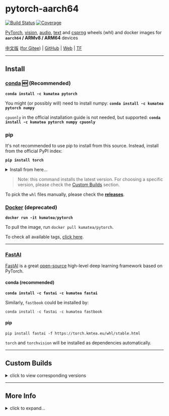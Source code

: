 # pytorch-aarch64

[![Build Status][50]][51] [![Coverage][43]][16]

[PyTorch][20], [vision][21], [audio][22], [text][28] and [csprng][42]
wheels (whl) and docker images
for **`aarch64` / ARMv8 / ARM64** devices

[中文版](README_zh.md) ([for Gitee][31]) | [GitHub][32] | [Web][33] | [TF][55]

---

## Install

### [conda][58] 🆕 (Recommended)

**`conda install -c kumatea pytorch`**

You might (or possibly will) need to install numpy:
**`conda install -c kumatea pytorch numpy`**

`cpuonly` in the official installation guide is not needed, but supported:
**`conda install -c kumatea pytorch numpy cpuonly`**

### pip

It's not recommended to use pip to install from this source.
Instead, install from the official PyPI index:

**`pip install torch`**

<details>
  <summary>Install from here...</summary>

**`pip install torch -f https://torch.kmtea.eu/whl/stable.html`**

Add `torchvision`, `torchaudio`, `torchtext`, `torchcsprng` and other packages if needed.

Consider using [prebuilt wheels][57] to speed up installation:
`pip install torch -f https://torch.kmtea.eu/whl/stable.html -f https://ext.kmtea.eu/whl/stable.html`

(For users in China, please use [the CDN](README_zh.md#安装))

</details>

> Note: this command installs the latest version.
> For choosing a specific version, please check the [Custom Builds](#custom-builds) section.

To pick the `whl` files manually, please check the **[releases][16]**.

### [Docker][34] (deprecated)

**`docker run -it kumatea/pytorch`**

To pull the image, run `docker pull kumatea/pytorch`.

To check all available tags, [click here][34].

---

### [FastAI][27]

[FastAI][27] is a great [open-source][25] high-level deep learning framework based on PyTorch.

#### conda (recommended)

**`conda install -c fastai -c kumatea fastai`**

Similarly, `fastbook` could be installed by:

`conda install -c fastai -c kumatea fastbook`

#### pip

`pip install fastai -f https://torch.kmtea.eu/whl/stable.html`

`torch` and `torchvision` will be installed as dependencies automatically.

---

## Custom Builds

<details>
  <summary>click to view corresponding versions</summary>

| `torch` | `torchvision` | `torchaudio` | `torchtext` | `torchcsprng` | Status | `python` |
| :---: | :---: | :---: | :---: | :---: | :---: | :---: |
| `master` <br> `nightly` | `master` <br> `nightly` | `master` <br> `nightly` | `master` <br> `nightly` | `master` <br> `nightly` | | `>=3.6` |
| `1.10.0` | `0.11.1` <br> `0.11.0` | `0.10.0` | `0.11.0` | | [![passing][2]][56] | `>=3.6` |
| `1.9.1` | `0.10.1` | `0.9.1` | `0.10.1` | | | `>=3.6` |
| `1.9.0`<a href="#difference-from-the-official-wheels"><sup>[i]</sup></a> | `0.10.0` | `0.9.0` | `0.10.0` | | [![passing][2]][52] | `>=3.6` <a href="#about-python-310"><sup>[i]</sup></a> |
| `1.8.1` | `0.9.1` <a href="#about-torchvision-v091"><sup>[i]</sup></a> | `0.8.1` | `0.9.1` | `0.2.1` | [![passing][2]][48] | `>=3.6` |
| `1.8.0` <a href="#about-pytorch-v180"><sup>[i]</sup></a> | `0.9.0` | `0.8.0` | `0.9.0` | `0.2.0` | [![passing][2]][46] | `>=3.6` |
| `1.7.1` | `0.8.2` | `0.7.2` | `0.8.1` | `0.1.4` | [![passing][2]][18] | `>=3.6` |
| `1.7.0` | `0.8.1` <br> `0.8.0` | `0.7.0` | `0.8.0` | `0.1.3` | [![passing][2]][12] | `>=3.6` |
| `1.6.0` <a href="#about-pytorch-v160"><sup>[i]</sup></a> | `0.7.0` | `0.6.0` | `0.7.0` | `0.1.2` <br> `0.1.1` <br> `0.1.0` | [![passing][2]][10] | `>=3.6` |
| `1.5.1` | `0.6.1` | `0.5.1` | `0.6.0` | | [![passing][2]][35] | `>=3.5` |
| `1.5.0` | `0.6.0` | `0.5.0` | `0.6.0` | | [![passing][2]][36] | `>=3.5` |
| `1.4.1` <br> `1.4.0` | `0.5.0` | `0.4.0` | `0.5.0` | | [![passing][2]][37] | `==2.7`, `>=3.5`, `<=3.8` |
| `1.3.1` | `0.4.2` | | | | | `==2.7`, `>=3.5`, `<=3.7` |
| `1.3.0` | `0.4.1` | | | | | `==2.7`, `>=3.5`, `<=3.7` |
| `1.2.0` | `0.4.0` | | | | | `==2.7`, `>=3.5`, `<=3.7` |
| `1.1.0` | `0.3.0` | | | | | `==2.7`, `>=3.5`, `<=3.7` |
| `<=1.0.1` | `0.2.2` | | | | | `==2.7`, `>=3.5`, `<=3.7` |

### Corresponding Versions
* [Corresponding `torch` and `torchvision` versions][13]
* [Corresponding `torch` and `torchaudio` versions][14]
* [Corresponding `torch` and `torchtext` versions][29]

</details>

---

## More Info

<details>
  <summary>click to expand...</summary>

### FAQ
  * **Q:** Does this run on Raspberry Pi?<br>**A: Yes**, if the architecture of the SoC is `aarch64`. It should run on all ARMv8 chips.<br> <br>
  * **Q:** Does this support CUDA / CUDNN?<br>**A: No**. [Check here](#cuda--cudnn-support) for more information.<br> <br>
  * **Q:** Does this run on Nvidia Jetson?<br>**A: Yes**, but extremely slow. Each Nvidia Jetson boards contains an Nvidia GPU, but this project only build cpu wheels. To better make use of your hardware, [build it yourself](build/torch.sh).<br> <br>

### Difference From The Official Wheels

In most circumstances, it's **recommended to just use the official** wheels,
and it will also be installed via pip by default, even with `-f`.

The wheels here are compiled from source on a rpi 4b+,
and are for codes that crashed on official wheels,
because of some unsupported instructions are used.

Use the `torch` wheels here **only if you encounter problems** like [#8][53].

### About Python 3.10

By the time this change (v1.9.0) is committed, NONE of the stable version of
Python 3.10.0,
Numpy 1.21.0 (which adds Python 3.10 support), or
PyTorch 1.9.0 for Python 3.10 has been released.

If any critical issue is found, I may rebuild the wheel after stable releases.

### About PyTorch v1.8.0

* Starting from v1.8.0, the **official** wheels of PyTorch for `aarch64` has finally released!
  * ~~To use the official wheels, use this index link: <br> **`https://torch.kmtea.eu/whl/pfml.html`** <br> where `pfml` stands for `prefer-manylinux` here.~~ <br> `manylinux` wheels will be installed by default.
* `torchvision` wheels are built with [FFmpeg][47] support. For wheels without it, please install `torchvision==0.9.0+slim`

### About PyTorch v1.6.0

A fatal bug is encountered and [this patch][24] is applied while building PyTorch v1.6.0.
The patch has been merged into mainstream in later versions.

### About `torchvision` v0.9.1

Starting from `torchvision` v0.9.1,
`manylinux` wheels are officially provided via both [its indexes][49] and PyPI.
However, since they do not contain necessary backends (< 1MB) and may require extra installations,
this project will continue to build `torchvision` wheels.

### `RuntimeError` while importing

If you see something like this when `import torch`:

`RuntimeError: module compiled against API version 0xe but this version of numpy is 0xd`

Please upgrade your `numpy` version: `pip install -U numpy`.

### CUDA / CUDNN Support

Since the building environment (as below) does not contain an Nvidia GPU,
the wheels could not be built with cuda support.

If you need it, please use an [Nvidia Jetson][30] board to run the [building code](build/torch.sh).

### Building Environment

> Host: Raspberry Pi 4 Model B
> 
> SoC: BCM2711 (quad-core A53)
> 
> Architecture: ARMv8 / ARM64 / `aarch64`
> 
> OS: Debian Buster
> 
> GCC: v8.3.0
> 
> Virtualization: **Docker**

### Performance

Test date: 2021-10-29

Script: [bench.py](test/bench.py)

> Less execution time is better

| Platform | Specs | Training | Prediction | Version |
| :---: | :---: | :---: | :---: | :---: |
| `aarch64` | BCM2711 (4x Cortex-A72) | 1:48:44 | 11,506.080 ms | `1.10.0` <br> `3.9.7` |
| `aarch64` | QUALCOMM Snapdragon 845 | N/A | 4,821.148 ms (24x) | `1.10.0` <br> `3.9.7` |
| `amd64` | INTEL Core i5-6267U | 162.964 s | 140.680 ms (82x) | `1.10.0+cpu` <br> `3.9.7` |
| Google Colab | INTEL Xeon ??? <br> NVIDIA Tesla K80 | 6.400 s | 70.714 ms (163x) | `1.10.0+cu113` <br> `3.7.12` |
| Kaggle | INTEL Xeon ??? <br> NVIDIA Tesla P100 | 6.626 s | 33.878 ms (340x) | `1.10.0+cu113` <br>`3.7.10` |

Note:
1. This test was done by using a same _Cat or Dog_ model, to predict 10 random animal images (while same for each group).
2. The latest version of PyTorch was manually installed on all platforms, but driver and Python remained default.

</details>


[1]: http://openlabtesting.org:15000/badge?project=pytorch%2Fpytorch&job_name=pytorch-arm64-build-daily-v1.4.0
[2]: https://img.shields.io/badge/build-passing-brightgreen
[3]: http://openlabtesting.org:15000/badge?project=pytorch%2Fpytorch&job_name=pytorch-arm64-build-daily-v1.5.0
[4]: https://img.shields.io/badge/build-pending-yellow
[5]: http://openlabtesting.org:15000/badge?project=pytorch%2Fpytorch&job_name=pytorch-arm64-build-daily-v1.6.0
[6]: https://img.shields.io/badge/build-running-blue
[7]: http://openlabtesting.org:15000/badge?project=pytorch%2Fpytorch&job_name=pytorch-arm64-build-daily-master-py36
[8]: https://img.shields.io/badge/build-failed-red
[9]: http://openlabtesting.org:15000/badge?project=pytorch%2Fpytorch&job_name=pytorch-arm64-build-daily-master-py37
[10]: https://github.com/KumaTea/pytorch-aarch64/releases/tag/v1.6.0
[11]: http://openlabtesting.org:15000/badge?project=pytorch%2Fpytorch&job_name=pytorch-arm64-build-daily-master-py38
[12]: https://github.com/KumaTea/pytorch-aarch64/releases/tag/v1.7.0
[13]: https://github.com/pytorch/vision#installation
[14]: https://github.com/pytorch/audio#dependencies
[15]: https://img.shields.io/badge/build-canceled-lightgrey
[16]: https://github.com/KumaTea/pytorch-aarch64/releases
[17]: https://pypi.org/project/torchtext/0.6.0/#files
[18]: https://github.com/KumaTea/pytorch-aarch64/releases/tag/v1.7.1
[19]: https://status.openlabtesting.org/builds/builds?project=pytorch%2Fpytorch
[20]: https://github.com/pytorch/pytorch
[21]: https://github.com/pytorch/vision
[22]: https://github.com/pytorch/audio
[23]: https://linux-sunxi.org/H6
[24]: https://github.com/pytorch/pytorch/issues/33124#issuecomment-602048845
[25]: https://github.com/fastai/fastai
[26]: https://www.anaconda.com/products/individual
[27]: https://www.fast.ai
[28]: https://github.com/pytorch/text
[29]: https://github.com/pytorch/text#installation
[30]: https://developer.nvidia.com/embedded/jetson-developer-kits
[31]: https://gitee.com/kumatea/pytorch-aarch64
[32]: https://github.com/KumaTea/pytorch-aarch64
[33]: https://torch.kmtea.eu
[34]: https://hub.docker.com/r/kumatea/pytorch
[35]: https://github.com/KumaTea/pytorch-aarch64/releases/tag/v1.5.1
[36]: https://github.com/KumaTea/pytorch-aarch64/releases/tag/v1.5.0
[37]: https://github.com/KumaTea/pytorch-aarch64/releases/tag/v1.4.1
[38]: https://github.com/KumaTea/pytorch-aarch64/releases/tag/v1.4.0
[39]: https://github.com/KumaTea/pytorch-aarch64#official-pytorch-ci-builds
[40]: https://travis-ci.org/KumaTea/pytorch-aarch64.svg?branch=main
[41]: https://travis-ci.org/KumaTea/pytorch-aarch64
[42]: https://github.com/pytorch/csprng
[43]: https://shields.io/badge/python-3.7%20%7C%203.8%20%7C%203.9%20%7C%203.10-blue
[44]: https://shields.io/badge/ARM-v7%20%7C%20v8-blue
[45]: https://github.com/KumaTea/pytorch-arm
[46]: https://github.com/KumaTea/pytorch-aarch64/releases/tag/v1.8.0
[47]: https://www.ffmpeg.org
[48]: https://github.com/KumaTea/pytorch-aarch64/releases/tag/v1.8.1
[49]: https://download.pytorch.org/whl/torch_stable.html
[50]: https://circleci.com/gh/KumaTea/pytorch-aarch64.svg?style=svg
[51]: https://circleci.com/gh/KumaTea/pytorch-aarch64
[52]: https://github.com/KumaTea/pytorch-aarch64/releases/tag/v1.9.0
[53]: https://github.com/KumaTea/pytorch-aarch64/issues/8
[54]: https://github.com/conda-forge/miniforge
[55]: https://github.com/KumaTea/tensorflow-aarch64
[56]: https://github.com/KumaTea/pytorch-aarch64/releases/tag/v1.10.0
[57]: https://github.com/KumaTea/ext-whl
[58]: https://anaconda.org/kumatea/pytorch
